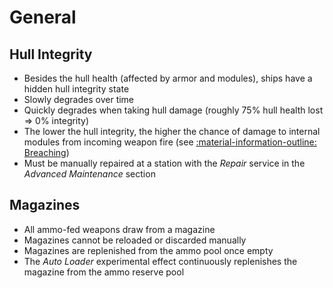 # General

## Hull Integrity

* Besides the hull health (affected by armor and modules), ships have a hidden hull integrity state
* Slowly degrades over time
* Quickly degrades when taking hull damage (roughly 75% hull health lost ⇒ 0% integrity)
* The lower the hull integrity, the higher the chance of damage to internal modules from incoming weapon fire (see [:material-information-outline: Breaching](./damage.md#breaching-internal-module-damage))
* Must be manually repaired at a station with the *Repair* service in the *Advanced Maintenance* section

## Magazines

* All ammo-fed weapons draw from a magazine
* Magazines cannot be reloaded or discarded manually
* Magazines are replenished from the ammo pool once empty
* The *Auto Loader* experimental effect continuously replenishes the magazine from the ammo reserve pool
